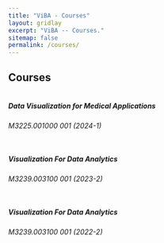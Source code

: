 ```yaml
---
title: "ViBA - Courses"
layout: gridlay
excerpt: "ViBA -- Courses."
sitemap: false
permalink: /courses/
---
```


## Courses
<h5><br>Data Visualization for Medical Applications<br /></h5> <h6>M3225.001000 001 (2024-1)</h6>

<h5><br>Visualization For Data Analytics<br /></h5> <h6>M3239.003100 001 (2023-2)</h6>

<h5><br>Visualization For Data Analytics<br /></h5> <h6>M3239.003100 001 (2022-2)</h6>



<!-- <em>Milan P Allan</em><br /> Methods of manufacturing superconductor and phononic elements <br /> <a href="https://patents.google.com/patent/US10439125B2/en?inventor=Milan+ALLAN&oq=inventor:(Milan+ALLAN)">US10439125B2 (2016)</a> -->



